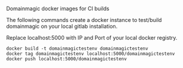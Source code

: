 Domainmagic docker images for CI builds

The following commands create a docker instance to test/build domainmagic on your local gitlab installation.

Replace localhost:5000 with IP and Port of your local docker registry.

```
docker build -t domainmagictestenv domainmagictestenv
docker tag domainmagictestenv localhost:5000/domainmagictestenv
docker push localhost:5000/domainmagictestenv
```